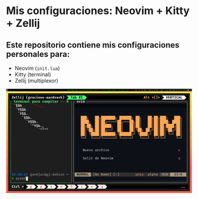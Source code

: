 # Mis configuraciones: Neovim + Kitty + Zellij

## Este repositorio contiene mis configuraciones personales para:

- Neovim (`init.lua`)
- Kitty (terminal)
- Zellij (multiplexor)

![preview de las configs](assets/preview.png)
